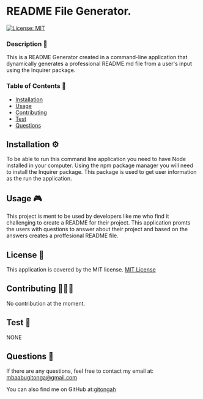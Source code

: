  # README File Generator.

  [![License: MIT](https://img.shields.io/badge/License-MIT-yellow.svg)](https://opensource.org/licenses/MIT)


  ### Description 🔎

  This is a README Generator created in a command-line application that dynamically generates a professional README.md file from a user's input using the Inquirer package.
  
  ### Table of Contents 📖
  - [Installation](#installation-⚙️)
  - [Usage](#usage-🎮)
  - [Contributing](#contributing-🧑‍🤝‍🧑)
  - [Test](#test-🧪)
  - [Questions](#questions-🙋)
 
    
  ## Installation ⚙️
   To be able to run this command line application you need to have Node installed in your computer. Using the npm package manager you will need to install the Inquirer package. This package is used to get user information as the run the application.

  ## Usage 🎮
   This project is ment to be used by developers like me who find it challenging to create a README for their project. This application promts the users with questions to answer about their project and based on the answers creates a proffesional README file.

  ## License 📝
  This application is covered by the MIT license.
    [MIT License](https://opensource.org/licenses/MIT)


  ## Contributing 🧑‍🤝‍🧑
   No contribution at the moment.

  ## Test  🧪
   NONE

  ## Questions 🙋
  If there are any questions, feel free to contact my email at: mbaabugitonga@gmail.com

  You can also find me on GitHub at:[gitongah](https://www.github.com/gitongah)



